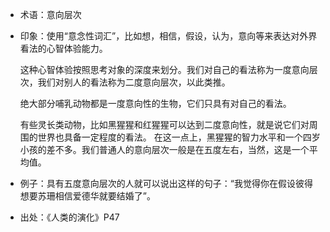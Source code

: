+ 术语：意向层次
+ 印象：使用“意念性词汇”，比如想，相信，假设，认为，意向等来表达对外界看法的心智体验能力。

  这种心智体验按照思考对象的深度来划分。我们对自己的看法称为一度意向层次，我们对别人的看法称为二度意向层次，以此类推。

  绝大部分哺乳动物都是一度意向性的生物，它们只具有对自己的看法。

  有些灵长类动物，比如黑猩猩和红猩猩可以达到二度意向性，就是说它们对周围的世界也具备一定程度的看法。
  在这一点上，黑猩猩的智力水平和一个四岁小孩的差不多。我们普通人的意向层次一般是在五度左右，当然，这是一个平均值。
+ 例子：具有五度意向层次的人就可以说出这样的句子：“我觉得你在假设彼得想要苏珊相信爱德华就要结婚了”。
+ 出处：《人类的演化》P47

